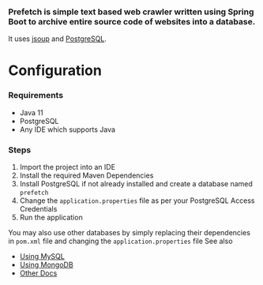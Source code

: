 ### Prefetch is simple text based web crawler written using Spring Boot to archive entire source code of websites into a database.

It uses [jsoup](https://github.com/jhy/jsoup) and [PostgreSQL](https://www.postgresql.org/).

# Configuration
### Requirements
* Java 11
* PostgreSQL
* Any IDE which supports Java

### Steps
1. Import the project into an IDE
2. Install the required Maven Dependencies
3. Install PostgreSQL if not already installed and create a database named `prefetch`
3. Change the `application.properties` file as per your PostgreSQL Access Credentials
4. Run the application


You may also use other databases by simply replacing their dependencies in `pom.xml` file and changing the `application.properties` file
See also
* [Using MySQL](https://spring.io/guides/gs/accessing-data-mysql/)
* [Using MongoDB](https://spring.io/guides/gs/accessing-data-mongodb/)
* [Other Docs](https://spring.io/guides/gs/accessing-data-jpa/)
